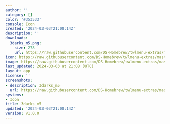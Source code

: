```yaml
---
author: ''
category: []
color: '#353533'
console: Icon
created: '2024-03-03T21:08:14Z'
description: ''
downloads:
  3darks_m5.png:
    size: 278
    url: https://raw.githubusercontent.com/DS-Homebrew/twlmenu-extras/master/_nds/TWiLightMenu/icons/3darks_m5.png
icon: https://raw.githubusercontent.com/DS-Homebrew/twlmenu-extras/master/_nds/TWiLightMenu/icons/3darks_m5.png
image: https://raw.githubusercontent.com/DS-Homebrew/twlmenu-extras/master/_nds/TWiLightMenu/icons/3darks_m5.png
last_updated: 2024-03-03 at 21:08 (UTC)
layout: app
license: ''
screenshots:
- description: 3darks_m5
  url: https://raw.githubusercontent.com/DS-Homebrew/twlmenu-extras/master/_nds/TWiLightMenu/icons/3darks_m5.png
systems:
- Icon
title: 3darks_m5
updated: '2024-03-03T21:08:14Z'
version: v1.0.0
---
```

